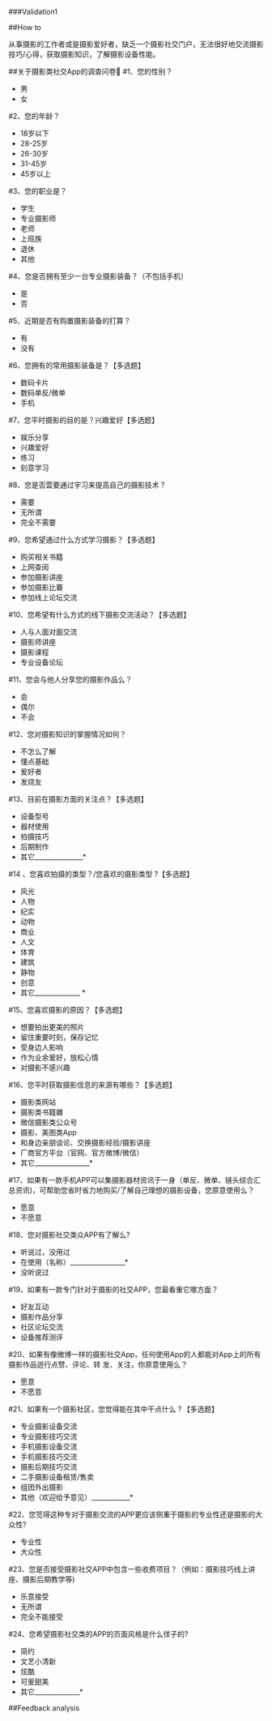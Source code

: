 ﻿###Validation1##How to从事摄影的工作者或是摄影爱好者，缺乏一个摄影社交门户，无法很好地交流摄影技巧/心得，获取摄影知识，了解摄影设备性能。##关于摄影类社交App的调查问卷#1、您的性别？- 男- 女#2、您的年龄？- 18岁以下- 28-25岁- 26-30岁- 31-45岁- 45岁以上#3、您的职业是？- 学生- 专业摄影师- 老师- 上班族- 退休- 其他#4、您是否拥有至少一台专业摄影装备？（不包括手机）- 是- 否#5、近期是否有购置摄影装备的打算？- 有- 没有#6、您拥有的常用摄影装备是？【多选题】- 数码卡片- 数码单反/微单- 手机#7、您平时摄影的目的是？兴趣爱好【多选题】- 娱乐分享- 兴趣爱好- 练习- 刻意学习#8、您是否雲要通过宇习来提高自己的摄影技术？- 需要- 无所谓- 完全不需要#9、您希望通过什么方式学习摄影？【多选题】- 购买相关书籍- 上网查阅- 参加摄影讲座- 参加摄影比褰- 参加线上论坛交流#10、您希望有什么方式的线下摄影交流活动？【多选题】- 人与人面对面交流- 摄影师讲座- 摄影课程- 专业设备论坛#11、您会与他人分享您的摄影作品么？- 会- 偶尔- 不会#12、您对摄影知识的掌握情况如何？- 不怎么了解- 懂点基础- 爰好者- 发烧友#13、目前在摄影方面的关注点？【多选题】- 设备型号- 器材使用- 拍摄技巧- 后期制作- 其它_______________*#14 、您喜欢拍摄的类型？/您喜欢的摄影类型 ?【多选题】- 风光- 人物- 纪实- 动物- 商业- 人文- 体育- 建筑- 静物- 创意- 其它______________ *#15、您喜欢摄影的原因？【多选题】- 想要拍出更美的照片- 留住重要时刻，保存记忆- 受身边人影响- 作为业余爰好，放松心情- 对摄影不感兴趣#16、您平时获取摄影信息的来源有哪些？【多选题】- 摄影类网站- 摄影类书籍雜- 微信摄影类公众号- 摄影、美图类App- 和身边亲朋谈论、交换摄影经验/摄影讲座- 厂商官方平台（官网、官方微博/微信）- 其它_________________*#17、如果有一款手机APP可以集摄影器材资讯于一身（单反、微单、镜头综合汇总资讯)，可帮助您省时省力地购买/了解自己理想的摄影设备，您原意使用么？- 愿意- 不愿意#18、您对摄影社交类众APP有了解么?- 听说过，没用过- 在使用（名称）_________________*- 没听说过#19、如果有一款专门针对于摄影的社交APP，您最看重它哪方面？- 好友互动 - 摄影作品分享 - 社区论坛交流 - 设备推荐测评#20、如果有像微博一样的摄影社交App，任何使用App的人都能对App上的所有摄影作品逬行点赞、评论、转发、关注，你原意使用么？- 愿意 - 不愿意#21、如果有一个摄影社区，您觉得能在其中干点什么？【多选题】- 专业摄影设备交流 - 专业摄影技巧交流 - 手机摄影设备交流 - 手机摄影技巧交流 - 摄影后期技巧交流 - 二手摄影设备租赁/售卖 - 组团外出摄影- 其他（欢迎给予意见）____________*#22、您笕得这种专对于摄影交流的APP更应该侧重于摄影的专业性还是摄影的大众性?- 专业性 - 大众性#23、您是否接受摄影社交APP中包含一些收费项目？（例如：摄影技巧线上讲座、摄影后期教学等)- 乐意接受 - 无所谓 - 完全不能接受#24、您希望摄影社交类的APP的页面风格是什么徉子的?- 简约 - 文艺小清新 - 炫酷 - 可爰甜美- 其它______________*##Feedback analysis